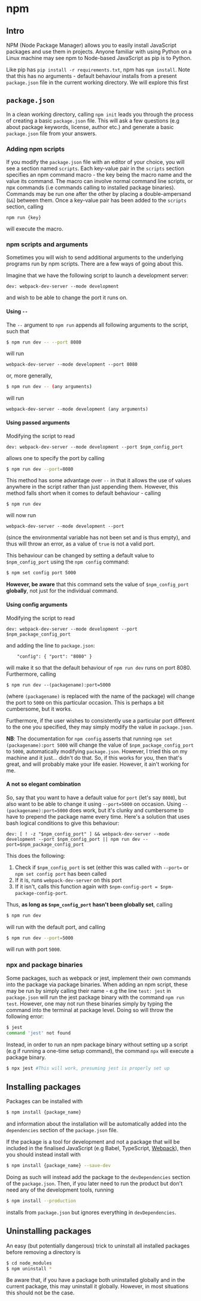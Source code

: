 # npm

## Intro

NPM (Node Package Manager) allows you to easily install JavaScript packages and use them in projects.
Anyone familiar with using Python on a Linux machine may see npm to Node-based JavaScript as pip is to Python.

Like pip has `pip install -r requirements.txt`, npm has `npm install`.
Note that this has no arguments - default behaviour installs from a present `package.json` file in the current working directory.
We will explore this first

## `package.json`

In a clean working directory, calling `npm init` leads you through the process of creating a basic `package.json` file.
This will ask a few questions (e.g about package keywords, license, author etc.) and generate a basic `package.json` file from your answers.

### Adding npm scripts

If you modify the `package.json` file with an editor of your choice, you will see a section named `scripts`.
Each key-value pair in the `scripts` section specifies an npm command macro - the key being the macro name and the value its command.
The macro can involve normal command line scripts, or npx commands (i.e commands calling to installed package binaries).
Commands may be run one after the other by placing a double-ampersand (`&&`) between them.
Once a key-value pair has been added to the `scripts` section, calling
```
npm run {key}
```
will execute the macro.

### npm scripts and arguments

Sometimes you will wish to send additional arguments to the underlying programs run by npm scripts.
There are a few ways of going about this.

Imagine that we have the following script to launch a development server:

```
dev: webpack-dev-server --mode development
```

and wish to be able to change the port it runs on.

#### Using `--`

The `--` argument to `npm run` appends all following arguments to the script, such that

```bash
$ npm run dev -- --port 8080
```

will run

```
webpack-dev-server --mode development --port 8080
```

or, more generally,

```bash
$ npm run dev -- (any arguments)
```

will run

```
webpack-dev-server --mode development (any arguments)
```

#### Using passed arguments

Modifying the script to read

```
dev: webpack-dev-server --mode development --port $npm_config_port
```

allows one to specify the port by calling

```bash
$ npm run dev --port=8080
```

This method has some advantage over `--` in that it allows the use of values anywhere in the script rather than just appending them.
However, this method falls short when it comes to default behaviour - calling

```
$ npm run dev
```

will now run

```
webpack-dev-server --mode development --port
```

(since the environmental variable has not been set and is thus empty), and thus will throw an error, as a value of `true` is not a valid port.

This behaviour can be changed by setting a default value to `$npm_config_port` using the `npm config` command:

```bash
$ npm set config port 5000
```

**However, be aware** that this command sets the value of `$npm_config_port` **globally**, not just for the individual command.

#### Using config arguments

Modifying the script to read

```
dev: webpack-dev-server --mode development --port $npm_package_config_port
```

and adding the line to `package.json`:

```
    "config": { "port": "8080" }
```

will make it so that the default behaviour of `npm run dev` runs on port 8080.
Furthermore, calling

```
$ npm run dev --(packagename):port=5000
```

(where `(packagename)` is replaced with the name of the package) will change the port to `5000` on this particular occasion.
This is perhaps a bit cumbersome, but it works.

Furthermore, if the user wishes to consistently use a particular port different to the one you specified, they may simply modify the value in `package.json`.

**NB**: The documentation for `npm config` asserts that running `npm set (packagename):port 5000` will change the value of `$npm_package_config_port` to `5000`, automatically modifying `package.json`.
However, I tried this on my machine and it just... didn't do that. So, if this works for you, then that's great, and will probably make your life easier. However, it ain't working for me.

#### A not so elegant combination

So, say that you want to have a default value for `port` (let's say `8080`), but also want to be able to change it using `--port=5000` on occasion.
Using `--(packagename):port=5000` does work, but it's clunky and cumbersome to have to prepend the package name every time.
Here's a solution that uses bash logical conditions to give this behaviour:

```
dev: [ ! -z "$npm_config_port" ] && webpack-dev-server --mode development --port $npm_config_port || npm run dev --port=$npm_package_config_port
```

This does the following:

1. Check if `$npm_config_port` is set (either this was called with `--port=` or `npm set config port` has been called
2. If it is, runs `webpack-dev-server` on this port
3. If it isn't, calls this function again with `$npm-config-port = $npm-package-config-port`.

Thus, **as long as `$npm_config_port` hasn't been globally set**, calling

```bash
$ npm run dev
```

will run with the default port, and calling

```bash
$ npm run dev --port=5000
```

will run with port `5000`.

### npx and package binaries

Some packages, such as webpack or jest, implement their own commands into the package via package binaries.
When adding an npm script, these may be run by simply calling their name - e.g the line `test: jest` in `package.json` will run the jest package binary with the command `npm run test`.
However, one may not run these binaries simply by typing the command into the terminal at package level.
Doing so will throw the following error:

```bash
$ jest
command 'jest' not found
```

Instead, in order to run an npm package binary without setting up a script (e.g if running a one-time setup command), the command `npx` will execute a package binary.

```bash
$ npx jest #This will work, presuming jest is properly set up
```

## Installing packages

Packages can be installed with
```bash
$ npm install {package_name}
```
and information about the installation will be automatically added into the `dependencies` section of the `package.json` file.

If the package is a tool for development and not a package that will be included in the finalised JavaScript (e.g Babel, TypeScript, [Webpack](https://github.com/OneSlightWeirdo/npm-notes/blob/master/notes/webpack.md)), then you should instead install with
```bash
$ npm install {package_name} --save-dev
```

Doing as such will instead add the package to the `devDependencies` section of the `package.json`.
Then, if you later need to run the product but don't need any of the development tools, running
```bash
$ npm install --production
```
installs from `package.json` but ignores everything in `devDependencies`.

## Uninstalling packages

An easy (but potentially dangerous) trick to uninstall all installed packages before removing a directory is
```bash
$ cd node_modules
$ npm uninstall *
```

Be aware that, if you have a package both uninstalled globally and in the current package, this may uninstall it globally.
However, in most situations this should not be the case.
